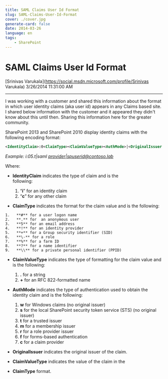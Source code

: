 ```yaml
---
title: SAML Claims User Id Format
slug: SAML-Claims-User-Id-Format
cover: ./cover.jpg
generate-card: false
date: 2014-03-26
language: en
tags:
    - SharePoint
---
```


  

SAML Claims User Id Format
==========================

[Srinivas Varukala](https://social.msdn.microsoft.com/profile/Srinivas Varukala) 3/26/2014 11:31:00 AM

* * *

I was working with a customer and shared this information about the format in which user identity claims (aka user id) appears in any Claims based site. I shared below information with the customer and it appeared they didn't know about this until then. Sharing this information here for the greater community.

SharePoint 2013 and SharePoint 2010 display identity claims with the following encoding format:
```xml
<IdentityClaim>:0<ClaimType><ClaimValueType><AuthMode>|<OriginalIssuer (optional)>|<ClaimValue>
```
_Example: i:05.t|saml [provider|spuserid@contoso.lab](mailto:provider|spuserid@contoso.lab)_

Where:

*     
    **IdentityClaim** indicates the type of claim and is the  
    following:
    1. “**i**” for an identity claim
    2. “**c**” for any other claim

*    **ClaimType** indicates the format for the claim value and  is the following:

    1.   **#** for a user logon name
    2.   **.** for  an anonymous user
    3.   **5** for an email address
    4.   **!** for an identity provider
    5.   **+** for a Group security identifier (SID)
    6.   **\-** for a role
    7.   **%** for a farm ID
    8.   **?** for a name identifier
    9.   **\\** for a private personal identifier (PPID)

*   **ClaimValueType** indicates the type of formatting for the claim value and is the following:
    1.   **.** for a string
    2.   **+** for an RFC 822-formatted name
    
*   **AuthMode** indicates the type of authentication used to obtain the identity claim and is the following:
    1. **w** for Windows claims (no original issuer)
    2.    **s** for the local SharePoint security token service (STS)  (no original issuer)
    3. **t** for a trusted issuer
    4. **m** for a membership issuer
    5. **r** for a role provider issuer
    6. **f** for forms-based authentication
    7. **c** for a claim provider
               
*   **OriginalIssuer** indicates the original issuer of the claim.
*   **ClaimValueType** indicates the value of the claim in the  
*   **ClaimType** format.